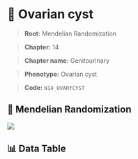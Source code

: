 # 🧪 Ovarian cyst

> **Root:** Mendelian Randomization

> **Chapter:** 14  

> **Chapter name:** Genitourinary

> **Phenotype:** Ovarian cyst  

> **Code:** `N14_OVARYCYST`

## 🧬 Mendelian Randomization  

<img src="/MR/Figures/Forward/N14_OVARYCYST.png"/>

## 📊 Data Table

<CsvTableMRF src="/MR_Data/Forward/N14_OVARYCYST.csv"/>
